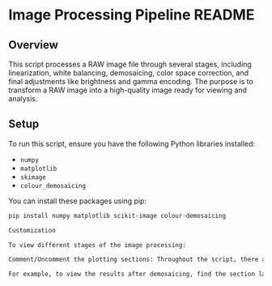 # Image Processing Pipeline README

## Overview

This script processes a RAW image file through several stages, including linearization, white balancing, demosaicing, color space correction, and final adjustments like brightness and gamma encoding. The purpose is to transform a RAW image into a high-quality image ready for viewing and analysis.

## Setup

To run this script, ensure you have the following Python libraries installed:

- `numpy`
- `matplotlib`
- `skimage`
- `colour_demosaicing`

You can install these packages using pip:

```bash
pip install numpy matplotlib scikit-image colour-demosaicing

Customization

To view different stages of the image processing:

Comment/Uncomment the plotting sections: Throughout the script, there are blocks of code that use matplotlib to display the image at various stages of processing. By default, these blocks are commented out. To view the results at any stage, uncomment these sections.

For example, to view the results after demosaicing, find the section labeled "Uncomment to plot demosaicing images" and uncomment it.
```
